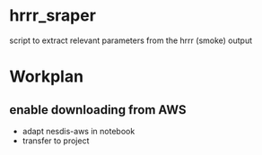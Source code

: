 # hrrr_sraper
script to extract relevant parameters from the hrrr (smoke) output

# Workplan
## enable downloading from AWS
* adapt nesdis-aws in notebook
* transfer to project
